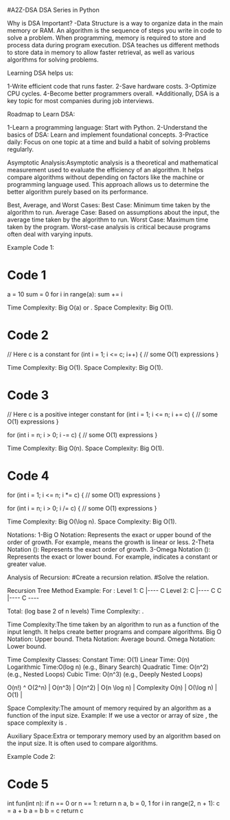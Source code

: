 #A2Z-DSA
DSA Series in Python

Why is DSA Important?
-Data Structure is a way to organize data in the main memory or RAM. An algorithm is the
 sequence of steps you write in code to solve a problem. When programming, memory is 
 required to store and process data during program execution. DSA teaches us different 
 methods to store data in memory to allow faster retrieval, as well as various algorithms 
 for solving problems.

Learning DSA helps us:

1-Write efficient code that runs faster.
2-Save hardware costs.
3-Optimize CPU cycles.
4-Become better programmers overall.
*Additionally, DSA is a key topic for most companies during job interviews.

Roadmap to Learn DSA:

1-Learn a programming language: Start with Python.
2-Understand the basics of DSA: Learn and implement foundational concepts.
3-Practice daily: Focus on one topic at a time and build a habit of solving problems regularly.

Asymptotic Analysis:Asymptotic analysis is a theoretical and mathematical measurement used 
to evaluate the efficiency of an algorithm. It helps compare algorithms without depending 
on factors like the machine or programming language used. This approach allows us to 
determine the better algorithm purely based on its performance.

Best, Average, and Worst Cases:
Best Case: Minimum time taken by the algorithm to run.
Average Case: Based on assumptions about the input, the average time taken by the algorithm to run.
Worst Case: Maximum time taken by the program. Worst-case analysis is critical because programs often deal with varying inputs.

Example Code 1:
# Code 1
a = 10
sum = 0
for i in range(a):
    sum += i

Time Complexity: Big O(a) or .
Space Complexity: Big O(1).



# Code 2
// Here c is a constant
for (int i = 1; i <= c; i++) {
    // some O(1) expressions
}

Time Complexity: Big O(1).
Space Complexity: Big O(1).

# Code 3
// Here c is a positive integer constant
for (int i = 1; i <= n; i += c) {
    // some O(1) expressions
}

for (int i = n; i > 0; i -= c) {
    // some O(1) expressions
}

Time Complexity: Big O(n).
Space Complexity: Big O(1).

# Code 4
for (int i = 1; i <= n; i *= c) {
    // some O(1) expressions
}

for (int i = n; i > 0; i /= c) {
    // some O(1) expressions
}

Time Complexity: Big O(\log n).
Space Complexity: Big O(1).

Notations:
1-Big O Notation: Represents the exact or upper bound of the order of growth. For example,  means the growth is linear or less.
2-Theta Notation (): Represents the exact order of growth.
3-Omega Notation (): Represents the exact or lower bound. For example,  indicates a constant or greater value.

Analysis of Recursion:
#Create a recursion relation.
#Solve the relation.

Recursion Tree Method Example:
For :
Level 1:   C
          |---- C
Level 2:   C
          |---- C
          C
          |---- C
          ----

Total:  (log base 2 of n levels)
Time Complexity: .

Time Complexity:The time taken by an algorithm to run as a function of the input length. It helps create better programs and compare algorithms.
Big O Notation: Upper bound.
Theta Notation: Average bound.
Omega Notation: Lower bound.

Time Complexity Classes:
Constant Time: O(1)
Linear Time: O(n)
Logarithmic Time:O(log n)  (e.g., Binary Search)
Quadratic Time: O(n^2) (e.g., Nested Loops)
Cubic Time: O(n^3) (e.g., Deeply Nested Loops)


O(n!)           ^
O(2^n)        |
O(n^3)        |
O(n^2)        |
O(n \log n)    |     Complexity
O(n)          |
O(\log n)     |
O(1)          |

Space Complexity:The amount of memory required by an algorithm as a function of the input
 size.
Example: If we use a vector or array of size , the space complexity is .

Auxiliary Space:Extra or temporary memory used by an algorithm based on the input size.
 It is often used to compare algorithms.

Example Code 2:
# Code 5
int fun(int n):
    if n == 0 or n == 1:
        return n
    a, b = 0, 1
    for i in range(2, n + 1):
        c = a + b
        a = b
        b = c
    return c

